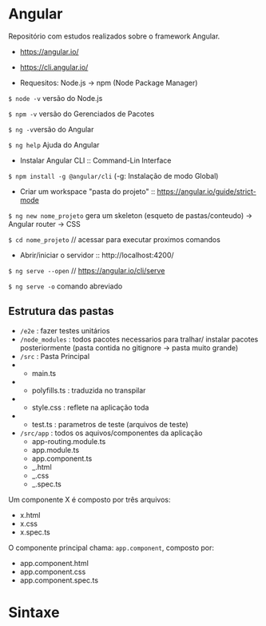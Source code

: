 # Angular
Repositório com estudos realizados sobre o framework Angular.

* https://angular.io/
* https://cli.angular.io/

* Requesitos: Node.js -> npm (Node Package Manager)

`$ node -v` versão do Node.js 

`$ npm -v` versão do Gerenciados de Pacotes

`$ ng -v`versão do Angular

`$ ng help` Ajuda do Angular

* Instalar Angular CLI :: Command-Lin Interface

`$ npm install -g @angular/cli`  (-g: Instalação de modo Global)

* Criar um workspace "pasta do projeto" :: https://angular.io/guide/strict-mode

`$ ng new nome_projeto`  gera um skeleton (esqueto de pastas/conteudo) -> Angular router -> CSS

`$ cd nome_projeto`     // acessar para executar proximos comandos

* Abrir/iniciar o servidor :: http://localhost:4200/

`$ ng serve --open`   // https://angular.io/cli/serve

`$ ng serve -o` comando abreviado

## Estrutura das pastas
* `/e2e` : fazer testes unitários
* `/node_modules` : todos pacotes necessarios para tralhar/ instalar pacotes posteriormente (pasta contida no gitignore -> pasta muito grande)
* `/src` : Pasta Principal
* * main.ts
* * polyfills.ts : traduzida no transpilar
* * style.css : reflete na aplicação toda
* * test.ts : parametros de teste (arquivos de teste)
* `/src/app` : todos os aquivos/componentes da aplicação
    * app-routing.module.ts
    * app.module.ts
    * app.component.ts
    * _.html
    * _.css
    * _.spec.ts

Um componente X é composto por três arquivos:
* x.html
* x.css
* x.spec.ts
 
O componente principal chama: `app.component`, composto por:
* app.component.html
* app.component.css
* app.component.spec.ts


# Sintaxe

